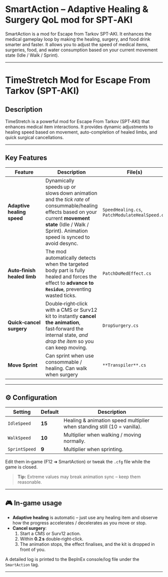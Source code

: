 # SmartAction – Adaptive Healing & Surgery QoL mod for SPT‑AKI

SmartAction is a mod for Escape from Tarkov SPT-AKI. It enhances the medical gameplay loop by making the healing, surgery, and food drink smarter and faster. It allows you to adjust the speed of medical items, surgeries, food, and water consumption based on your current movement state (Idle / Walk / Sprint).

---
# TimeStretch Mod for Escape From Tarkov (SPT-AKI)

## Description

TimeStretch is a powerful mod for Escape From Tarkov (SPT-AKI) that enhances medical item interactions. It provides dynamic adjustments to healing speed based on movement, auto-completion of healed limbs, and quick surgical cancellations.

---

## Key Features

| Feature                     | Description                                                                                                                                                                                                  | File(s)                                        |
|-----------------------------|--------------------------------------------------------------------------------------------------------------------------------------------------------------------------------------------------------------|------------------------------------------------|
| **Adaptive healing speed**  | Dynamically speeds up or slows down animation and the *tick rate* of consummable/healing effects based on your current **movement state** (Idle / Walk / Sprint). Animation speed is synced to avoid desync. | `SpeedHealing.cs`, `PatchModulateHealSpeed.cs` |
| **Auto‑finish healed limb** | The mod automatically detects when the targeted body part is fully healed and forces the effect to **advance to `Residue`**, preventing wasted ticks.                                                        | `PatchDoMedEffect.cs`                          |
| **Quick‑cancel surgery**    | Double‑right‑click with a CMS or Surv12 kit to instantly **cancel the animation**, fast‑forward the internal state, *and drop the item* so you can keep moving.                                              | `DropSurgery.cs`                               |
| **Move Sprint**             | Can sprint when use consommable / healing. Can walk when surgery                                                                                                                                             | `**Transpiler**.cs`                            |

---

## ⚙️ Configuration

| Setting       | Default | Description                                                              |
| ------------- |---------| ------------------------------------------------------------------------ |
| `IdleSpeed`   | **15**  | Healing & animation speed multiplier when standing still (10 = vanilla). |
| `WalkSpeed`   | **10**  | Multiplier when walking / moving normally.                               |
| `SprintSpeed` | **9**   | Multiplier when sprinting.                                               |

Edit them in‑game (F12 ➜ SmartAction) or tweak the `.cfg` file while the game is closed.

> **Tip:** Extreme values may break animation sync – keep them reasonable.

---
## 🎮 In‑game usage

* **Adaptive healing** is automatic – just use any healing item and observe how the progress accelerates / decelerates as you move or stop.
* **Cancel surgery**:
    1. Start a CMS or Surv12 action.
    2. Within **0.2 s** double‑right‑click.
    3. The animation stops, the effect finalises, and the kit is dropped in front of you.

A detailed log is printed to the BepInEx console/log file under the `SmartAction` tag.

---
